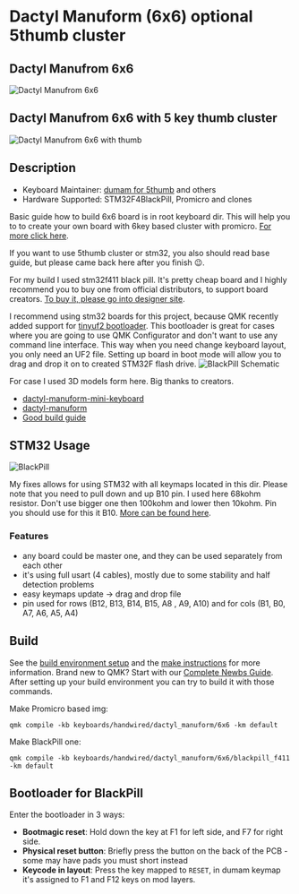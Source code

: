# Dactyl Manuform (6x6) optional 5thumb cluster

## Dactyl Manufrom 6x6

![Dactyl Manufrom 6x6](https://i.imgur.com/j8dsBgs.jpeg)

## Dactyl Manufrom 6x6 with 5 key thumb cluster

![Dactyl Manufrom 6x6 with thumb](https://i.imgur.com/C7FRiwd.jpeg)

## Description

* Keyboard Maintainer: [dumam for 5thumb](https://github.com/DuMaM) and others
* Hardware Supported: STM32F4BlackPill, Promicro and clones

Basic guide how to build 6x6 board is in root keyboard dir. This will help you to to create your own board with 6key based cluster with promicro. [For more click here](../readme.md).

If you want to use 5thumb cluster or stm32, you also should read base guide, but please came back here after you finish 😉.

For my build I used stm32f411 black pill. It's pretty cheap board and I highly recommend you to buy one from official distributors, to support board creators. [To buy it, please go into designer site](https://github.com/WeActTC/MiniSTM32F4x1).

I recommend using stm32 boards for this project, because QMK recently added support for [tinyuf2 bootloader](https://github.com/adafruit/tinyuf2). This bootloader is great for cases where you are going to use QMK Configurator and don't want to use any command line interface. This way when you need change keyboard layout, you only need an UF2 file. Setting up board in boot mode will allow you to drag and drop it on to created STM32F flash drive.
![BlackPill Schematic](blackpill_f411/STM32F4x1_PinoutDiagram_RichardBalint.png "Schematic of stm32f4 blackpill")

For case I used 3D models form here. Big thanks to creators.

- [dactyl-manuform-mini-keyboard](https://github.com/l4u/dactyl-manuform-mini-keyboard)
- [dactyl-manuform](https://github.com/carbonfet/dactyl-manuform)
- [Good build guide](https://medium.com/swlh/complete-idiot-guide-for-building-a-dactyl-manuform-keyboard-53454845b065)

## STM32 Usage

![BlackPill](https://raw.githubusercontent.com/WeActTC/MiniSTM32F4x1/master/images/STM32F4x1_PinoutDiagram_RichardBalint.png)

My fixes allows for using STM32 with all keymaps located in this dir. Please note that you need to pull down and up B10 pin. I used here 68kohm resistor. Don't use bigger one then 100kohm and lower then 10kohm. Pin you should use for this it B10. [More can be found here](https://beta.docs.qmk.fm/using-qmk/hardware-features/feature_split_keyboard#setting-handedness).

### Features

- any board could be master one, and they can be used separately from each other
- it's using full usart (4 cables), mostly due to some stability and half detection problems
- easy keymaps update -> drag and drop file
- pin used for rows (B12, B13, B14, B15, A8 , A9, A10) and for cols (B1, B0, A7, A6, A5, A4)

## Build

See the [build environment setup](https://docs.qmk.fm/#/getting_started_build_tools) and the [make instructions](https://docs.qmk.fm/#/getting_started_make_guide) for more information. Brand new to QMK? Start with our [Complete Newbs Guide](https://docs.qmk.fm/#/newbs).
After setting up your build environment you can try to build it with those commands.

Make Promicro based img:

    qmk compile -kb keyboards/handwired/dactyl_manuform/6x6 -km default

Make BlackPill one:

    qmk compile -kb keyboards/handwired/dactyl_manuform/6x6/blackpill_f411 -km default

## Bootloader for BlackPill

Enter the bootloader in 3 ways:

* **Bootmagic reset**: Hold down the key at F1 for left side, and F7 for right side.
* **Physical reset button**: Briefly press the button on the back of the PCB - some may have pads you must short instead
* **Keycode in layout**: Press the key mapped to `RESET`, in dumam keymap it's assigned to F1 and F12 keys on mod layers.
